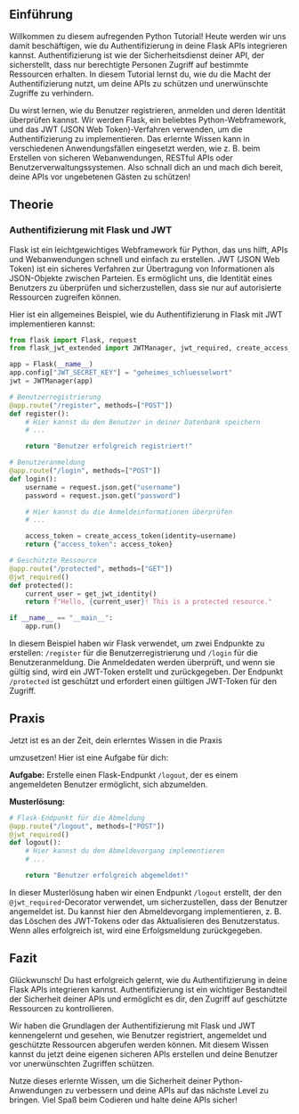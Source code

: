 ## Einführung
Willkommen zu diesem aufregenden Python Tutorial! Heute werden wir uns damit beschäftigen, wie du Authentifizierung in deine Flask APIs integrieren kannst. Authentifizierung ist wie der Sicherheitsdienst deiner API, der sicherstellt, dass nur berechtigte Personen Zugriff auf bestimmte Ressourcen erhalten. In diesem Tutorial lernst du, wie du die Macht der Authentifizierung nutzt, um deine APIs zu schützen und unerwünschte Zugriffe zu verhindern.

Du wirst lernen, wie du Benutzer registrieren, anmelden und deren Identität überprüfen kannst. Wir werden Flask, ein beliebtes Python-Webframework, und das JWT (JSON Web Token)-Verfahren verwenden, um die Authentifizierung zu implementieren. Das erlernte Wissen kann in verschiedenen Anwendungsfällen eingesetzt werden, wie z. B. beim Erstellen von sicheren Webanwendungen, RESTful APIs oder Benutzerverwaltungssystemen. Also schnall dich an und mach dich bereit, deine APIs vor ungebetenen Gästen zu schützen!

## Theorie
### Authentifizierung mit Flask und JWT
Flask ist ein leichtgewichtiges Webframework für Python, das uns hilft, APIs und Webanwendungen schnell und einfach zu erstellen. JWT (JSON Web Token) ist ein sicheres Verfahren zur Übertragung von Informationen als JSON-Objekte zwischen Parteien. Es ermöglicht uns, die Identität eines Benutzers zu überprüfen und sicherzustellen, dass sie nur auf autorisierte Ressourcen zugreifen können.

Hier ist ein allgemeines Beispiel, wie du Authentifizierung in Flask mit JWT implementieren kannst:

```python
from flask import Flask, request
from flask_jwt_extended import JWTManager, jwt_required, create_access_token, get_jwt_identity

app = Flask(__name__)
app.config["JWT_SECRET_KEY"] = "geheimes_schluesselwort"
jwt = JWTManager(app)

# Benutzerregistrierung
@app.route("/register", methods=["POST"])
def register():
    # Hier kannst du den Benutzer in deiner Datenbank speichern
    # ...

    return "Benutzer erfolgreich registriert!"

# Benutzeranmeldung
@app.route("/login", methods=["POST"])
def login():
    username = request.json.get("username")
    password = request.json.get("password")

    # Hier kannst du die Anmeldeinformationen überprüfen
    # ...

    access_token = create_access_token(identity=username)
    return {"access_token": access_token}

# Geschützte Ressource
@app.route("/protected", methods=["GET"])
@jwt_required()
def protected():
    current_user = get_jwt_identity()
    return f"Hello, {current_user}! This is a protected resource."

if __name__ == "__main__":
    app.run()
```

In diesem Beispiel haben wir Flask verwendet, um zwei Endpunkte zu erstellen: `/register` für die Benutzerregistrierung und `/login` für die Benutzeranmeldung. Die Anmeldedaten werden überprüft, und wenn sie gültig sind, wird ein JWT-Token erstellt und zurückgegeben. Der Endpunkt `/protected` ist geschützt und erfordert einen gültigen JWT-Token für den Zugriff.

## Praxis
Jetzt ist es an der Zeit, dein erlerntes Wissen in die Praxis

 umzusetzen! Hier ist eine Aufgabe für dich:

**Aufgabe:** Erstelle einen Flask-Endpunkt `/logout`, der es einem angemeldeten Benutzer ermöglicht, sich abzumelden.

**Musterlösung:**
```python
# Flask-Endpunkt für die Abmeldung
@app.route("/logout", methods=["POST"])
@jwt_required()
def logout():
    # Hier kannst du den Abmeldevorgang implementieren
    # ...

    return "Benutzer erfolgreich abgemeldet!"
```

In dieser Musterlösung haben wir einen Endpunkt `/logout` erstellt, der den `@jwt_required`-Decorator verwendet, um sicherzustellen, dass der Benutzer angemeldet ist. Du kannst hier den Abmeldevorgang implementieren, z. B. das Löschen des JWT-Tokens oder das Aktualisieren des Benutzerstatus. Wenn alles erfolgreich ist, wird eine Erfolgsmeldung zurückgegeben.

## Fazit
Glückwunsch! Du hast erfolgreich gelernt, wie du Authentifizierung in deine Flask APIs integrieren kannst. Authentifizierung ist ein wichtiger Bestandteil der Sicherheit deiner APIs und ermöglicht es dir, den Zugriff auf geschützte Ressourcen zu kontrollieren.

Wir haben die Grundlagen der Authentifizierung mit Flask und JWT kennengelernt und gesehen, wie Benutzer registriert, angemeldet und geschützte Ressourcen abgerufen werden können. Mit diesem Wissen kannst du jetzt deine eigenen sicheren APIs erstellen und deine Benutzer vor unerwünschten Zugriffen schützen.

Nutze dieses erlernte Wissen, um die Sicherheit deiner Python-Anwendungen zu verbessern und deine APIs auf das nächste Level zu bringen. Viel Spaß beim Codieren und halte deine APIs sicher!
